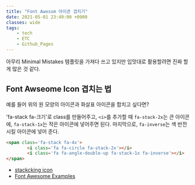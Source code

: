 ```yaml
---
title: "Font Awesom 아이콘 겹치기"
date: 2021-05-01 23:49:00 +0900
classes: wide
tags:
    - tech
    - ETC
    - Github_Pages
---
```


아무리 Minimal Mistakes 템플릿을 가져다 쓰고 있지만 입맛대로 활용할려면 진짜 할게 많은 것 같다.

## Font Awseome Icon 겹치는 법

<span><i class='fa-2x fa-circle'></i><i class='fa-lg fa-angle-double-up'></i></span> 
예를 들어 위의 원 모양의 아이콘과 화살표 아이콘을 합치고 싶다면?

'fa-stack fa-크기'로 class를 만들어주고, `<i>`를 추가할 때 `fa-stack-2x`는 큰 아이콘에, `fa-stack-1x`는 작은 아이콘에 넣어주면 된다. 마지막으로, `fa-inverse`는 색 반전시킬 아이콘에 넣어 준다.


```html
<span class='fa-stack fa-4x'>
        <i class='fa fa-circle fa-stack-2x'></i>
        <i class='fa fa-angle-double-up fa-stack-1x fa-inverse'></i>
</span>
```

<span class='fa-stack fa-4x'>
        <i class='fa fa-circle fa-stack-2x'></i>
        <i class='fa fa-angle-double-up fa-stack-1x fa-inverse'></i>
</span>




- [stackcking icon](https://fontawesome.com/how-to-use/on-the-web/styling/stacking-icons)
- [Font Awesome Examples](https://fontawesome.com/v4.7.0/examples/)